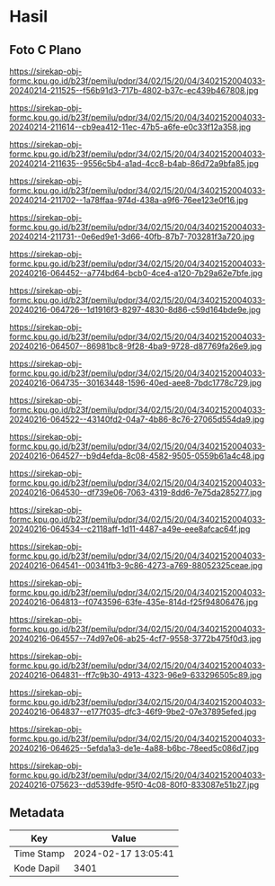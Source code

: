 # Hasil

## Foto C Plano

https://sirekap-obj-formc.kpu.go.id/b23f/pemilu/pdpr/34/02/15/20/04/3402152004033-20240214-211525--f56b91d3-717b-4802-b37c-ec439b467808.jpg

https://sirekap-obj-formc.kpu.go.id/b23f/pemilu/pdpr/34/02/15/20/04/3402152004033-20240214-211614--cb9ea412-11ec-47b5-a6fe-e0c33f12a358.jpg

https://sirekap-obj-formc.kpu.go.id/b23f/pemilu/pdpr/34/02/15/20/04/3402152004033-20240214-211635--9556c5b4-a1ad-4cc8-b4ab-86d72a9bfa85.jpg

https://sirekap-obj-formc.kpu.go.id/b23f/pemilu/pdpr/34/02/15/20/04/3402152004033-20240214-211702--1a78ffaa-974d-438a-a9f6-76ee123e0f16.jpg

https://sirekap-obj-formc.kpu.go.id/b23f/pemilu/pdpr/34/02/15/20/04/3402152004033-20240214-211731--0e6ed9e1-3d66-40fb-87b7-703281f3a720.jpg

https://sirekap-obj-formc.kpu.go.id/b23f/pemilu/pdpr/34/02/15/20/04/3402152004033-20240216-064452--a774bd64-bcb0-4ce4-a120-7b29a62e7bfe.jpg

https://sirekap-obj-formc.kpu.go.id/b23f/pemilu/pdpr/34/02/15/20/04/3402152004033-20240216-064726--1d1916f3-8297-4830-8d86-c59d164bde9e.jpg

https://sirekap-obj-formc.kpu.go.id/b23f/pemilu/pdpr/34/02/15/20/04/3402152004033-20240216-064507--86981bc8-9f28-4ba9-9728-d87769fa26e9.jpg

https://sirekap-obj-formc.kpu.go.id/b23f/pemilu/pdpr/34/02/15/20/04/3402152004033-20240216-064735--30163448-1596-40ed-aee8-7bdc1778c729.jpg

https://sirekap-obj-formc.kpu.go.id/b23f/pemilu/pdpr/34/02/15/20/04/3402152004033-20240216-064522--43140fd2-04a7-4b86-8c76-27065d554da9.jpg

https://sirekap-obj-formc.kpu.go.id/b23f/pemilu/pdpr/34/02/15/20/04/3402152004033-20240216-064527--b9d4efda-8c08-4582-9505-0559b61a4c48.jpg

https://sirekap-obj-formc.kpu.go.id/b23f/pemilu/pdpr/34/02/15/20/04/3402152004033-20240216-064530--df739e06-7063-4319-8dd6-7e75da285277.jpg

https://sirekap-obj-formc.kpu.go.id/b23f/pemilu/pdpr/34/02/15/20/04/3402152004033-20240216-064534--c2118aff-1d11-4487-a49e-eee8afcac64f.jpg

https://sirekap-obj-formc.kpu.go.id/b23f/pemilu/pdpr/34/02/15/20/04/3402152004033-20240216-064541--00341fb3-9c86-4273-a769-88052325ceae.jpg

https://sirekap-obj-formc.kpu.go.id/b23f/pemilu/pdpr/34/02/15/20/04/3402152004033-20240216-064813--f0743596-63fe-435e-814d-f25f94806476.jpg

https://sirekap-obj-formc.kpu.go.id/b23f/pemilu/pdpr/34/02/15/20/04/3402152004033-20240216-064557--74d97e06-ab25-4cf7-9558-3772b475f0d3.jpg

https://sirekap-obj-formc.kpu.go.id/b23f/pemilu/pdpr/34/02/15/20/04/3402152004033-20240216-064831--ff7c9b30-4913-4323-96e9-633296505c89.jpg

https://sirekap-obj-formc.kpu.go.id/b23f/pemilu/pdpr/34/02/15/20/04/3402152004033-20240216-064837--e177f035-dfc3-46f9-9be2-07e37895efed.jpg

https://sirekap-obj-formc.kpu.go.id/b23f/pemilu/pdpr/34/02/15/20/04/3402152004033-20240216-064625--5efda1a3-de1e-4a88-b6bc-78eed5c086d7.jpg

https://sirekap-obj-formc.kpu.go.id/b23f/pemilu/pdpr/34/02/15/20/04/3402152004033-20240216-075623--dd539dfe-95f0-4c08-80f0-833087e51b27.jpg


## Metadata

| Key        | Value               |
| ---------- | ------------------- |
| Time Stamp | 2024-02-17 13:05:41 |
| Kode Dapil | 3401                |



